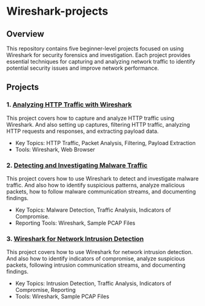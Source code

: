 # Wireshark-projects

## Overview

This repository contains five beginner-level projects focused on using Wireshark for security forensics and investigation. Each project provides essential techniques for capturing and analyzing network traffic to identify potential security issues and improve network performance.

## Projects

### 1. [Analyzing HTTP Traffic with Wireshark](https://github.com/kanukoalanub/Wireshark-projects/blob/main/Project-1-Analyzing-HTTP-Traffic-with-Wireshark.md) 

This project covers how to capture and analyze HTTP traffic using Wireshark. And also setting up captures, filtering HTTP traffic, analyzing HTTP requests and responses, and extracting payload data.

* Key Topics: HTTP Traffic, Packet Analysis, Filtering, Payload Extraction
* Tools: Wireshark, Web Browser

### 2. [Detecting and Investigating Malware Traffic](https://github.com/kanukoalanub/Wireshark-projects/blob/main/Project-2-Detecting-and-Investigating-Malware-Traffic.md) 

This project covers how to use Wireshark to detect and investigate malware traffic. And also how to identify suspicious patterns, analyze malicious packets, how to follow malware communication streams, and documenting findings.

* Key Topics: Malware Detection, Traffic Analysis, Indicators of Compromise.
* Reporting Tools: Wireshark, Sample PCAP Files

### 3. [Wireshark for Network Intrusion Detection](https://github.com/kanukoalanub/Wireshark-projects/blob/main/Project-3-Wireshark-for-Network-Intrusion-Detection.md)
  
This project covers how to use Wireshark for network intrusion detection. And also how to identify indicators of compromise, analyze suspicious packets, following intrusion communication streams, and documenting findings.

* Key Topics: Intrusion Detection, Traffic Analysis, Indicators of Compromise, Reporting
* Tools: Wireshark, Sample PCAP Files
